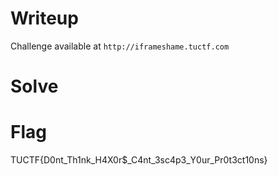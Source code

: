 # Writeup

Challenge available at `http://iframeshame.tuctf.com`

# Solve

# Flag
TUCTF{D0nt_Th1nk_H4X0r$_C4nt_3sc4p3_Y0ur_Pr0t3ct10ns}
